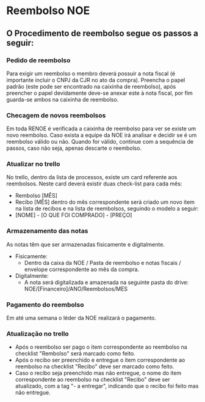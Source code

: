 # Reembolso NOE

## O Procedimento de reembolso segue os passos a seguir:

### Pedido de reembolso
Para exigir um reembolso o membro deverá possuir a nota fiscal (é importante incluir o CNPJ da CJR no ato da compra). Preencha o papel padrão (este pode ser encontrado na caixinha de reembolso), após preencher o papel devidamente deve-se anexar este à nota fiscal, por fim guarda-se ambos na caixinha de reembolso.

### Checagem de novos reembolsos
Em toda RENOE é verificada a caixinha de reembolso para ver se existe um novo reembolso. Caso exista a equipe da NOE irá analisar e decidir se é um reembolso válido ou não. Quando for válido, continue com a sequência de passos, caso não seja, apenas descarte o reembolso.

### Atualizar no trello
No trello, dentro da lista de processos, existe um card referente aos reembolsos. Neste card deverá existir duas check-list para cada mês:
- Rembolso [MÊS]
- Recibo [MÊS]
dentro do mês correspondente será criado um novo item na lista de recibos e na lista de reembolsos, seguindo o modelo a seguir:
- [NOME] - [O QUE FOI COMPRADO] - [PREÇO]

### Armazenamento das notas
As notas têm que ser armazenadas fisicamente e digitalmente.
- Fisicamente:
	- Dentro da caixa da NOE / Pasta de reembolso e notas fiscais / envelope correspondente ao mês da compra.
- Digitalmente:
	- A nota será digitalizada e amazenada na seguinte pasta do drive: NOE/[Financeiro]/ANO/Reembolsos/MES

### Pagamento do reembolso
Em até uma semana o léder da NOE realizará o pagamento.

### Atualização no trello
- Após o reembolso ser pago o item correspondente ao reembolso na checklist "Rembolso" será marcado como feito.
- Após o recibo ser preenchido e entregue o item correspondente ao reembolso na checklist "Recibo" deve ser marcado como feito.
- Caso o recibo seja preenchido mas não entregue, o nome do item correspondente ao reembolso na checklist "Recibo" deve ser atualizado, com a tag "- a entregar", indicando que o recibo foi feito mas não entregue.
